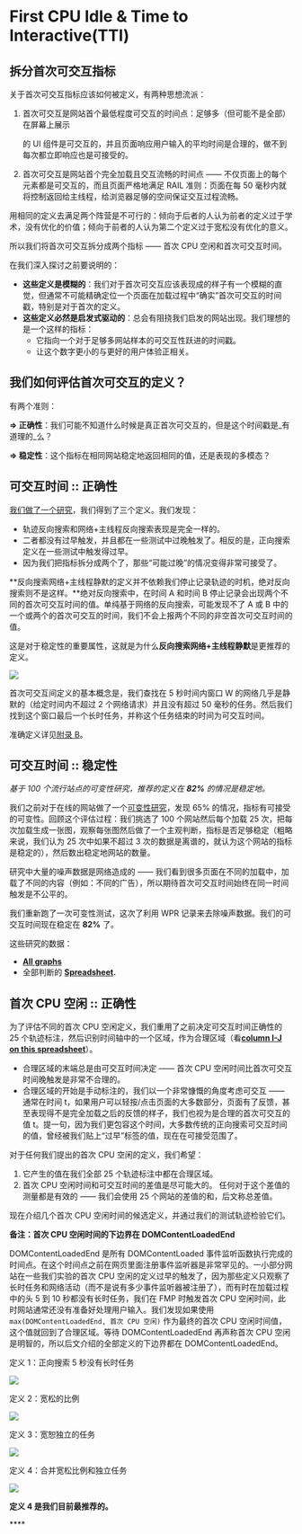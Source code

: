 # First CPU Idle & Time to Interactive\(TTI\)

## 拆分首次可交互指标

关于首次可交互指标应该如何被定义，有两种思想流派：

1. 首次可交互是网站首个最低程度可交互的时间点：足够多（但可能不是全部）在屏幕上展示

   的 UI 组件是可交互的，并且页面响应用户输入的平均时间是合理的，做不到每次都立即响应也是可接受的。

2. 首次可交互是网站首个完全加载且交互流畅的时间点 —— 不仅页面上的每个元素都是可交互的，而且页面严格地满足 RAIL 准则：页面在每 50 毫秒内就将控制返回给主线程，给浏览器足够的空间保证交互过程流畅。

用相同的定义去满足两个阵营是不可行的：倾向于后者的人认为前者的定义过于学术，没有优化的价值；倾向于前者的人认为第二个定义过于宽松没有优化的意义。

所以我们将首次可交互拆分成两个指标 —— 首次 CPU 空闲和首次可交互时间。

在我们深入探讨之前要说明的：

* **这些定义是模糊的**：我们对于首次可交互应该表现成的样子有一个模糊的直觉，但通常不可能精确定位一个页面在加载过程中“确实”首次可交互的时间戳，特别是对于首次的定义。
* **这些定义必然是启发式驱动的**：总会有阻挠我们启发的网站出现。我们理想的是一个这样的指标：
  * 它指向一个对于足够多网站样本的可交互性跃进的时间戳。
  * 让这个数字更小的与更好的用户体验正相关。

## **我们如何评估首次可交互的定义？**

有两个准则：

**⇒ 正确性**：我们可能不知道什么时候是真正首次可交互的，但是这个时间戳是_有道理的_么？

**⇒ 稳定性**：这个指标在相同网站稳定地返回相同的值，还是表现的多模态？

## 可交互时间 :: 正确性

[我们做了一个研究](https://docs.google.com/document/d/1pZsTKqcBUb1pc49J89QbZDisCmHLpMyUqElOwYqTpSI/edit?usp=sharing)，我们得到了三个定义。我们发现：

* 轨迹反向搜索和网络+主线程反向搜索表现是完全一样的。
* 二者都没有过早触发，并且都在一些测试中过晚触发了。相反的是，正向搜索定义在一些测试中触发得过早。
* 因为我们把指标拆分成两个了，那些“可能过晚”的情况变得非常可接受了。

**反向搜索网络+主线程静默的定义并不依赖我们停止记录轨迹的时机，绝对反向搜索则不是这样。**绝对反向搜索中，在时间 A 和时间 B 停止记录会出现两个不同的首次可交互时间的值。单纯基于网络的反向搜索，可能发现不了 A 或 B 中的一个或两个的首次可交互的时间，我们不会上报两个不同的非空首次可交互时间的值。

这是对于稳定性的重要属性，这就是为什么**反向搜索网络+主线程静默**是更推荐的定义。

![](https://docs.google.com/drawings/d/sBx_jhCVHUGaUaOGgkTReXg/image?w=926&h=518&rev=500&ac=1&parent=1GGiI9-7KeY3TPqS3YT271upUVimo-XiL5mwWorDUD4c)

首次可交互间定义的基本概念是，我们查找在 5 秒时间内窗口 W 的网络几乎是静默的（给定时间内不超过 2 个网络请求）并且没有超过 50 毫秒的任务。然后我们找到这个窗口最后一个长时任务，并称这个任务结束的时间为可交互时间。

准确定义详见[附录 B](https://docs.google.com/document/d/1GGiI9-7KeY3TPqS3YT271upUVimo-XiL5mwWorDUD4c/preview#heading=h.wa7ef059vxyu)。

## 可交互时间 :: 稳定性

_基于 100 个流行站点的可变性研究，推荐的定义在 **82%** 的情况是稳定地。_

我们之前对于在线的网站做了一个[可变性研究](https://docs.google.com/document/d/1sHy6R58olikMTwk5hkJL4jd9S1jbksdMY5ve3Shdg-g/edit?usp=sharing)，发现 65% 的情况，指标有可接受的可变性。回顾这个评估过程：我们挑选了 100 个网站然后每个加载 25 次，把每次加载生成一张图，观察每张图然后做了一个主观判断，指标是否足够稳定（粗略来说，我们认为 25 次中如果不超过 3 次的数据是离谱的，就认为这个网站的指标是稳定的），然后数出稳定地网站的数量。

研究中大量的噪声数据是网络造成的 —— 我们看到很多页面在不同的加载中，加载了不同的内容（例如：不同的广告），所以期待首次可交互时间始终在同一时间触发是不公平的。

我们重新跑了一次可变性测试，这次了利用 WPR 记录来去除噪声数据。我们的可交互时间现在稳定在 **82%** 了。

这些研究的数据：

* [**All graphs**](http://deepanjan.me/tti-variability-v2/pessimistic/generated_graphs/allgraphs.html)
* 全部判断的 [**Spreadsheet**](https://docs.google.com/a/chromium.org/spreadsheets/d/13z4ILDw_BLU59yhUmYfi-es-pJIcZ1uKtD2Vy13wO1o/edit?usp=sharing#gid=1544954469)**.**

## 首次 CPU 空闲 :: 正确性

为了评估不同的首次 CPU 空闲定义，我们重用了之前决定可交互时间正确性的 25 个轨迹标注，然后识别时间轴中的一个区域，作为合理区域（看[**column I-J on this spreadsheet**](https://docs.google.com/spreadsheets/d/14xVEkk0yUV9kCaPERLzUpB057hjdV66KP24AyExayh0/edit?usp=sharing)）。

* 合理区域的末端总是由可交互时间决定 —— 首次 CPU 空闲时间比首次可交互时间晚触发是非常不合理的。
* 合理区域的开始是手动标注的，我们以一个非常慷慨的角度考虑可交互 —— 通常在时间 t，如果用户可以轻按/点击页面的大多数部分，页面有了反馈，甚至表现得不是完全加载之后的反馈的样子，我们也视为是合理的首次可交互的值 t。提一句，因为我们更包容这个时间，大多数传统的正向搜索可交互时间的值，曾经被我们贴上“过早”标签的值，现在在可接受范围了。

对于任何我们提出的首次 CPU 空闲的定义，我们希望：

1. 它产生的值在我们全部 25 个轨迹标注中都在合理区域。
2. 首次 CPU 空闲时间和可交互时间的差值是尽可能大的。 任何对于这个差值的测量都是有效的 —— 我们会使用 25 个网站的差值的和，后文称总差值。

现在介绍几个首次 CPU 空闲时间的候选定义，并通过我们的测试轨迹检验它们。

**备注：首次 CPU 空闲时间的下边界在 DOMContentLoadedEnd** 

DOMContentLoadedEnd 是所有 DOMContentLoaded 事件监听函数执行完成的时间点。在这个时间点之前在网页里面注册事件监听器是非常罕见的。一小部分网站在一些我们实验的首次 CPU 空闲的定义过早的触发了，因为那些定义只观察了长时任务和网络活动（而不是说有多少事件监听器被注册了），而有时在加载过程中的头 5 到 10 秒都没有长时任务，我们在 FMP 时触发首次 CPU 空闲时间，此时网站通常还没有准备好处理用户输入。我们发现如果使用 `max(DOMContentLoadedEnd, 首次 CPU 空闲)` 作为最终的首次 CPU 空闲时间值，这个值就回到了合理区域。等待 DOMContentLoadedEnd 再声称首次 CPU 空闲是明智的，所以后文介绍的全部定义的下边界都在 DOMContentLoadedEnd。

定义 1：正向搜索 5 秒没有长时任务

![](https://docs.google.com/drawings/d/sbT0FfF-HKzP4iOxM3K2q5g/image?w=926&h=329&rev=119&ac=1&parent=1GGiI9-7KeY3TPqS3YT271upUVimo-XiL5mwWorDUD4c)

定义 2：宽松的比例

![](https://docs.google.com/drawings/d/svaQ1D6_JQtLI6huqXovTpQ/image?w=926&h=379&rev=346&ac=1&parent=1GGiI9-7KeY3TPqS3YT271upUVimo-XiL5mwWorDUD4c)

定义 3：宽恕独立的任务

![](https://docs.google.com/drawings/d/sEU5q1BBd4CP8H-z-QESA6w/image?w=926&h=384&rev=532&ac=1&parent=1GGiI9-7KeY3TPqS3YT271upUVimo-XiL5mwWorDUD4c)

定义 4：合并宽松比例和独立任务

![](https://docs.google.com/drawings/d/smbX1M0RFgLnaTbLCEB6ldQ/image?w=926&h=452&rev=35&ac=1&parent=1GGiI9-7KeY3TPqS3YT271upUVimo-XiL5mwWorDUD4c)

**定义 4 是我们目前最推荐的。**

  


\*\*\*\*

  
  


